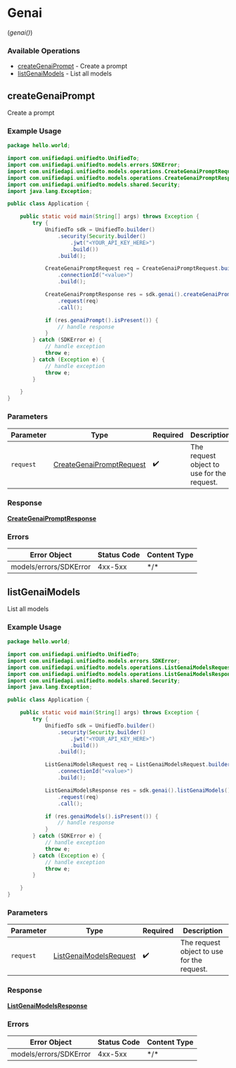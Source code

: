 # Genai
(*genai()*)

### Available Operations

* [createGenaiPrompt](#creategenaiprompt) - Create a prompt
* [listGenaiModels](#listgenaimodels) - List all models

## createGenaiPrompt

Create a prompt

### Example Usage

```java
package hello.world;

import com.unifiedapi.unifiedto.UnifiedTo;
import com.unifiedapi.unifiedto.models.errors.SDKError;
import com.unifiedapi.unifiedto.models.operations.CreateGenaiPromptRequest;
import com.unifiedapi.unifiedto.models.operations.CreateGenaiPromptResponse;
import com.unifiedapi.unifiedto.models.shared.Security;
import java.lang.Exception;

public class Application {

    public static void main(String[] args) throws Exception {
        try {
            UnifiedTo sdk = UnifiedTo.builder()
                .security(Security.builder()
                    .jwt("<YOUR_API_KEY_HERE>")
                    .build())
                .build();

            CreateGenaiPromptRequest req = CreateGenaiPromptRequest.builder()
                .connectionId("<value>")
                .build();

            CreateGenaiPromptResponse res = sdk.genai().createGenaiPrompt()
                .request(req)
                .call();

            if (res.genaiPrompt().isPresent()) {
                // handle response
            }
        } catch (SDKError e) {
            // handle exception
            throw e;
        } catch (Exception e) {
            // handle exception
            throw e;
        }

    }
}
```

### Parameters

| Parameter                                                                       | Type                                                                            | Required                                                                        | Description                                                                     |
| ------------------------------------------------------------------------------- | ------------------------------------------------------------------------------- | ------------------------------------------------------------------------------- | ------------------------------------------------------------------------------- |
| `request`                                                                       | [CreateGenaiPromptRequest](../../models/operations/CreateGenaiPromptRequest.md) | :heavy_check_mark:                                                              | The request object to use for the request.                                      |


### Response

**[CreateGenaiPromptResponse](../../models/operations/CreateGenaiPromptResponse.md)**
### Errors

| Error Object           | Status Code            | Content Type           |
| ---------------------- | ---------------------- | ---------------------- |
| models/errors/SDKError | 4xx-5xx                | \*\/*                  |

## listGenaiModels

List all models

### Example Usage

```java
package hello.world;

import com.unifiedapi.unifiedto.UnifiedTo;
import com.unifiedapi.unifiedto.models.errors.SDKError;
import com.unifiedapi.unifiedto.models.operations.ListGenaiModelsRequest;
import com.unifiedapi.unifiedto.models.operations.ListGenaiModelsResponse;
import com.unifiedapi.unifiedto.models.shared.Security;
import java.lang.Exception;

public class Application {

    public static void main(String[] args) throws Exception {
        try {
            UnifiedTo sdk = UnifiedTo.builder()
                .security(Security.builder()
                    .jwt("<YOUR_API_KEY_HERE>")
                    .build())
                .build();

            ListGenaiModelsRequest req = ListGenaiModelsRequest.builder()
                .connectionId("<value>")
                .build();

            ListGenaiModelsResponse res = sdk.genai().listGenaiModels()
                .request(req)
                .call();

            if (res.genaiModels().isPresent()) {
                // handle response
            }
        } catch (SDKError e) {
            // handle exception
            throw e;
        } catch (Exception e) {
            // handle exception
            throw e;
        }

    }
}
```

### Parameters

| Parameter                                                                   | Type                                                                        | Required                                                                    | Description                                                                 |
| --------------------------------------------------------------------------- | --------------------------------------------------------------------------- | --------------------------------------------------------------------------- | --------------------------------------------------------------------------- |
| `request`                                                                   | [ListGenaiModelsRequest](../../models/operations/ListGenaiModelsRequest.md) | :heavy_check_mark:                                                          | The request object to use for the request.                                  |


### Response

**[ListGenaiModelsResponse](../../models/operations/ListGenaiModelsResponse.md)**
### Errors

| Error Object           | Status Code            | Content Type           |
| ---------------------- | ---------------------- | ---------------------- |
| models/errors/SDKError | 4xx-5xx                | \*\/*                  |
